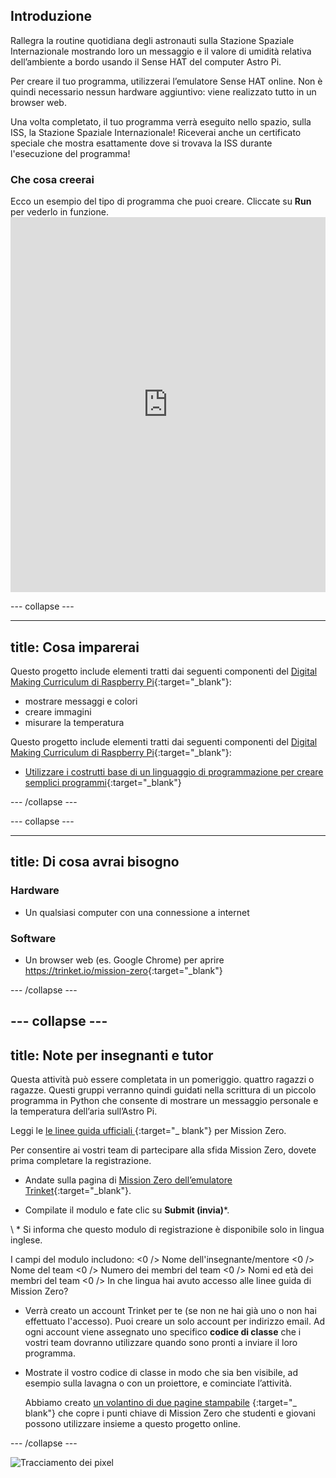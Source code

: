 ## Introduzione

Rallegra la routine quotidiana degli astronauti sulla Stazione Spaziale Internazionale mostrando loro un messaggio e il valore di umidità relativa dell’ambiente a bordo usando il Sense HAT del computer Astro Pi.

Per creare il tuo programma, utilizzerai l’emulatore Sense HAT online. Non è quindi necessario nessun hardware aggiuntivo: viene realizzato tutto in un browser web.

Una volta completato, il tuo programma verrà eseguito nello spazio, sulla ISS, la Stazione Spaziale Internazionale! Riceverai anche un certificato speciale che mostra esattamente dove si trovava la ISS durante l'esecuzione del programma!

### Che cosa creerai

Ecco un esempio del tipo di programma che puoi creare. Cliccate su **Run** per vederlo in funzione. <iframe src="https://trinket.io/embed/python/b92d76c0f3?outputOnly=true&runOption=run&start=result" width="100%" height="600" frameborder="0" marginwidth="0" marginheight="0" allowfullscreen mark="crwd-mark"></iframe> 

\--- collapse \---

* * *

## title: Cosa imparerai

Questo progetto include elementi tratti dai seguenti componenti del [Digital Making Curriculum di Raspberry Pi](http://rpf.io/curriculum){:target="_blank"}:

+ mostrare messaggi e colori
+ creare immagini
+ misurare la temperatura

Questo progetto include elementi tratti dai seguenti componenti del [Digital Making Curriculum di Raspberry Pi](http://rpf.io/curriculum){:target="_blank"}:

+ [Utilizzare i costrutti base di un linguaggio di programmazione per creare semplici programmi](https://curriculum.raspberrypi.org/programming/creator/){:target="_blank"}

\--- /collapse \---

\--- collapse \---

* * *

## title: Di cosa avrai bisogno

### Hardware

+ Un qualsiasi computer con una connessione a internet

### Software

+ Un browser web (es. Google Chrome) per aprire <https://trinket.io/mission-zero>{:target="_blank"}

\--- /collapse \---

## \--- collapse \---

## title: Note per insegnanti e tutor

Questa attività può essere completata in un pomeriggio. quattro ragazzi o ragazze. Questi gruppi verranno quindi guidati nella scrittura di un piccolo programma in Python che consente di mostrare un messaggio personale e la temperatura dell’aria sull’Astro Pi.

Leggi le [le linee guida ufficiali ](https://astro-pi.org/wp-content/uploads/2018/09/Astro_Pi_Mission_Zero_Guidelines_2018_19_V12_pages.pdf) {:target="_ blank"} per Mission Zero.

Per consentire ai vostri team di partecipare alla sfida Mission Zero, dovete prima completare la registrazione.

+ Andate sulla pagina di [Mission Zero dell’emulatore Trinket](https://trinket.io/mission-zero/register){:target="_blank"}.

+ Compilate il modulo e fate clic su **Submit (invia)**\*.

\ * Si informa che questo modulo di registrazione è disponibile solo in lingua inglese.

I campi del modulo includono: <0 /> Nome dell'insegnante/mentore <0 /> Nome del team <0 /> Numero dei membri del team <0 /> Nomi ed età dei membri del team <0 /> In che lingua hai avuto accesso alle linee guida di Mission Zero?

+ Verrà creato un account Trinket per te (se non ne hai già uno o non hai effettuato l'accesso). Puoi creare un solo account per indirizzo email. Ad ogni account viene assegnato uno specifico **codice di classe** che i vostri team dovranno utilizzare quando sono pronti a inviare il loro programma.

+ Mostrate il vostro codice di classe in modo che sia ben visibile, ad esempio sulla lavagna o con un proiettore, e cominciate l’attività.
    
    Abbiamo creato [un volantino di due pagine stampabile](https://astro-pi.org/astro_pi_mission_zero_project_print_out_v10_print/) {:target="_ blank"} che copre i punti chiave di Mission Zero che studenti e giovani possono utilizzare insieme a questo progetto online.

\--- /collapse \---

![Tracciamento dei pixel](https://code.org/api/hour/begin_raspberrypi_astropi.png)